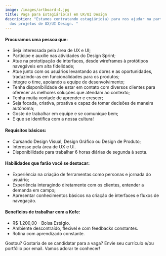 ```yaml
---
image: /images/artboard-4.jpg
title: Vaga para Estagiário(a) em UX/UI Design
description: "Estamos contratando estagiário(a) para nos ajudar na parte prática
  dos projetos de UX/UI Design. "
---
```

#### **Procuramos uma pessoa que:**

* Seja interessada pela área de UX e UI;
* Participe e auxilie nas atividades do Design Sprint;
* Atue na prototipação de interfaces, desde wireframes à protótipos navegáveis em alta fidelidade;
* Atue junto com os usuários levantando as dores e as oportunidades, traduzindo-as em funcionalidades para os produtos;
* Integre o time, apoiando a equipe de desenvolvimento;
* Tenha disponibilidade de estar em contato com diversos clientes para oferecer as melhores soluções que atendam ao contexto;
* Tenha muita vontade de aprender e crescer;
* Seja focada, criativa, proativa e capaz de tomar decisões de maneira autônoma;
* Goste de trabalhar em equipe e se comunique bem;
* E que se identifica com a nossa cultura!

#### **Requisitos básicos:**

* Cursando Design Visual, Design Gráfico ou Design de Produto;
* Interesse pela área de UX e UI.
* Disponibilidade para trabalhar 6 horas diárias de segunda à sexta.

#### **Habilidades que farão você se destacar:**

* Experiência na criação de ferramentas como personas e jornada do usuário;
* Experiência interagindo diretamente com os clientes, entender a demanda em campo;
* Apresentar conhecimentos básicos na criação de interfaces e fluxos de navegação.

#### **Benefícios de trabalhar com a Kofe:**

* R$ 1.200,00 - Bolsa Estágio.
* Ambiente descontraído, flexível e com feedbacks constantes.
* Rotina com aprendizado constante.

Gostou? Gostaria de se candidatar para a vaga? Envie seu currículo e/ou portfólio por email. Vamos adorar te conhecer!